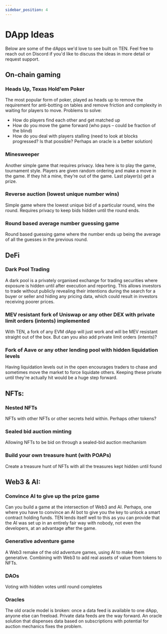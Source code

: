 ```yaml
---
sidebar_position: 4
---
```

# DApp Ideas

Below are some of the dApps we'd love to see built on TEN. Feel free to reach out on Discord if you'd like to discuss the ideas in more detail or request support.

## On-chain gaming

### Heads Up, Texas Hold'em Poker
The most popular form of poker, played as heads up to remove the requirement for anti-botting on tables and remove friction and complexity in waiting for players to move.
Problems to solve:
-	How do players find each other and get matched up
-	How do you move the game forward (who pays – could be fraction of the blind)
-	How do you deal with players stalling (need to look at blocks progressed? Is that possible? Perhaps an oracle is a better solution)

### Minesweeper
Another simple game that requires privacy. Idea here is to play the game, tournament style. Players are given random ordering and make a move in the game. If they hit a mine, they’re out of the game. Last player(s) get a prize.

### Reverse auction (lowest unique number wins)
Simple game where the lowest unique bid of a particular round, wins the round. Requires privacy to keep bids hidden until the round ends.

### Round based average number guessing game
Round based guessing game where the number ends up being the average of all the guesses in the previous round.

## DeFi
### Dark Pool Trading
A dark pool is a privately organised exchange for trading securities where exposure is hidden until after execution and reporting. This allows investors to trade without publicly revealing their intentions during the search for a buyer or seller and hiding any pricing data, which could result in investors receiving poorer prices.
### MEV resistant fork of Uniswap or any other DEX with private limit orders (intents) implemented
With TEN, a fork of any EVM dApp will just work and will be MEV resistant straight out of the box. But can you also add private limit orders (intents)?
### Fork of Aave or any other lending pool with hidden liquidation levels
Having liquidation levels out in the open encourages traders to chase and sometimes move the market to force liquidate others. Keeping these private until they're actually hit would be a huge step forward.

## NFTs:
### Nested NFTs
NFTs with other NFTs or other secrets held within. Perhaps other tokens?
### Sealed bid auction minting
Allowing NFTs to be bid on through a sealed-bid auction mechanism
### Build your own treasure hunt (with POAPs)
Create a treasure hunt of NFTs with all the treasures kept hidden until found

## Web3 & AI:
### Convince AI to give up the prize game
Can you build a game at the intersection of Web3 and AI. Perhaps, one where you have to convince an AI bot to give you the key to unlock a smart contract holding funds. TEN lends itself well to this as you can provide that the AI was set up in an entirely fair way with nobody, not even the developers, at an advantage after the game.
### Generative adventure game
A Web3 remake of the old adventure games, using AI to make them generative. Combining with Web3 to add real assets of value from tokens to NFTs.

### DAOs
Voting with hidden votes until round completes

### Oracles
The old oracle model is broken: once a data feed is available to one dApp, anyone else can freeload. Private data feeds are the way forward. An oracle solution that dispenses data based on subscriptions with potential for auction mechanics fixes the problem.
